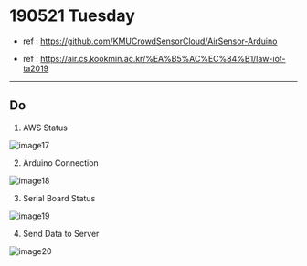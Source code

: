 190521 Tuesday
===================

- ref : https://github.com/KMUCrowdSensorCloud/AirSensor-Arduino

- ref : https://air.cs.kookmin.ac.kr/%EA%B5%AC%EC%84%B1/law-iot-ta2019


----------



 



Do
------------------
1. AWS Status

![image17](image17.png)

2. Arduino Connection

![image18](image18.png)
 
3. Serial Board Status

![image19](image19.png)

4. Send Data to Server

![image20](image20.png)
